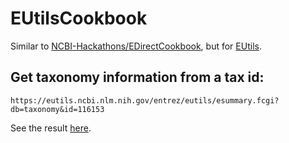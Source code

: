 # EUtilsCookbook

Similar to [NCBI-Hackathons/EDirectCookbook](https://github.com/NCBI-Hackathons/EDirectCookbook), but for [EUtils](https://www.ncbi.nlm.nih.gov/books/NBK25500/).

## Get taxonomy information from a tax id:
``` shell
https://eutils.ncbi.nlm.nih.gov/entrez/eutils/esummary.fcgi?db=taxonomy&id=116153
```

See the result [here](https://eutils.ncbi.nlm.nih.gov/entrez/eutils/esummary.fcgi?db=taxonomy&id=116153).
